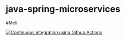 # java-spring-microservices
#Meli

[![Continuous integration using Github Actions](https://github.com/dylandmr/java-spring-microservices/actions/workflows/docker-publish.yml/badge.svg)](https://github.com/dylandmr/java-spring-microservices/actions/workflows/docker-publish.yml)